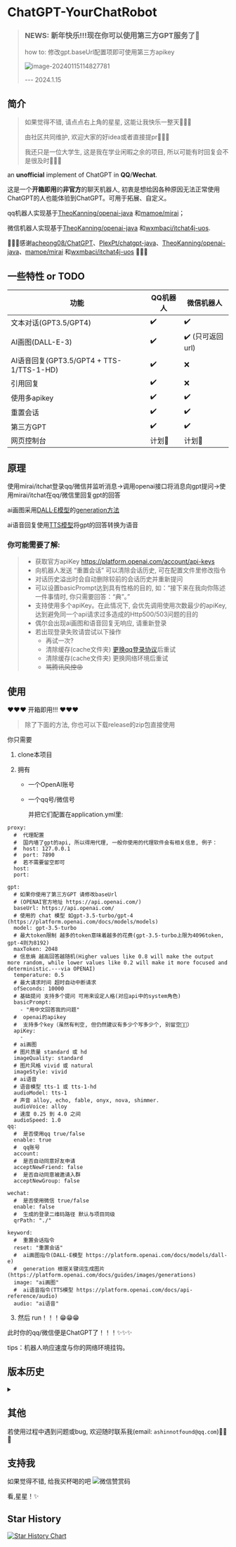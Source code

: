 # ChatGPT-YourChatRobot

> ### NEWS: 新年快乐!!!现在你可以使用第三方GPT服务了🤗
> how to: 修改gpt.baseUrl配置项即可使用第三方apikey
>
> ![image-20240115114827781](https://cdn.jsdelivr.net/gh/ashinnotfound/ImageHosting/img/image-20240115114827781.png)
>
> --- 2024.1.15

## 简介

> 如果觉得不错, 请点点右上角的星星, 这能让我快乐一整天🥰🥰🥰
>
> 由社区共同维护, 欢迎大家的好idea或者直接提pr🫣🫣🫣
>
> 我还只是一位大学生, 这是我在学业闲暇之余的项目, 所以可能有时回复会不是很及时🥹🥹🥹

an **unofficial** implement of ChatGPT in **QQ**/**Wechat**.

这是一个**开箱即用**的**非官方**的聊天机器人, 初衷是想给因各种原因无法正常使用ChatGPT的人也能体验到ChatGPT。可用于拓展、自定义。

qq机器人实现基于[TheoKanning/openai-java](https://github.com/TheoKanning/openai-java)
和[mamoe/mirai](https://github.com/mamoe/mirai.git)；

微信机器人实现基于[TheoKanning/openai-java](https://github.com/TheoKanning/openai-java)
和[wxmbaci/itchat4j-uos](https://github.com/wxmbaci/itchat4j-uos).

🌹🌹🌹感谢[acheong08/ChatGPT](https://github.com/acheong08/ChatGPT)、[PlexPt/chatgpt-java](https://github.com/PlexPt/chatgpt-java)、[TheoKanning/openai-java](https://github.com/TheoKanning/openai-java)、[mamoe/mirai](https://github.com/mamoe/mirai.git)
和[wxmbaci/itchat4j-uos](https://github.com/wxmbaci/itchat4j-uos) 🌹🌹🌹

## 一些特性 or TODO

| 功能                                   | QQ机器人 | 微信机器人        |
|--------------------------------------|-------|--------------|
| 文本对话(GPT3.5/GPT4)                    | ✔️    | ✔️           |
| AI画图(DALL-E-3)                       | ✔️    | ✔️ (只可返回url) |
| AI语音回复(GPT3.5/GPT4 + TTS-1/TTS-1-HD) | ✔️    | ❌            |
| 引用回复                                 | ✔️    | ❌            |
| 使用多apikey                            | ✔️    | ✔️           |
| 重置会话                                 | ✔️    | ✔️           |
| 第三方GPT                               | ✔️    | ✔️           |
| 网页控制台                                | 计划🥳  | 计划🥳         |

## 原理

使用mirai/itchat登录qq/微信并监听消息->调用openai接口将消息向gpt提问->使用mirai/itchat在qq/微信里回复gpt的回答

ai画图采用[DALL·E模型](https://platform.openai.com/docs/models/dall-e)的[generation方法](https://platform.openai.com/docs/guides/images/generations)

ai语音回复使用[TTS模型](https://platform.openai.com/docs/models/tts)将gpt的回答转换为语音

### 你可能需要了解:

> - 获取官方apiKey https://platform.openai.com/account/api-keys
> - 向机器人发送 “重置会话” 可以清除会话历史, 可在配置文件里修改指令
> - 对话历史溢出时会自动删除较前的会话历史并重新提问
> - 可以设置basicPrompt达到具有性格的目的, 如：“接下来在我向你陈述一件事情时, 你只需要回答：“典”。”
> - 支持使用多个apiKey。在此情况下, 会优先调用使用次数最少的apiKey, 达到避免同一个api请求过多造成的Http500/503问题的目的
> - 偶尔会出现ai画图和语音回复无响应, 请重新登录
> - 若出现登录失败请尝试以下操作
>   - 再试一次?
> 	- 清除缓存(cache文件夹) [更换qq登录协议](https://github.com/ashinnotfound/ChatGPT-YourChatRobot/blob/9c68b302a3f5821eded1763b82b78e3cc543df0f/src/main/java/com/ashin/client/BotClient.java#L50C94-L50C94)后重试
>   - 清除缓存(cache文件夹) 更换网络环境后重试
>   - ~~骂腾讯风控😡~~

## 使用

❤❤❤ 开箱即用!!! ❤❤❤

> 除了下面的方法, 你也可以下载release的zip包直接使用

你只需要

1. clone本项目

2. 拥有

    - 一个OpenAI账号

    - 一个qq号/微信号

      并把它们配置在application.yml里:

```
proxy:
  #  代理配置
  #  国内墙了gpt的api, 所以得用代理, 一般你使用的代理软件会有相关信息, 例子：
  #  host: 127.0.0.1
  #  port: 7890
  #  若不需要留空即可
  host:
  port:

gpt:
  # 如果你使用了第三方GPT 请修改baseUrl
  # (OPENAI官方地址 https://api.openai.com/)
  baseUrl: https://api.openai.com/
  # 使用的 chat 模型 如gpt-3.5-turbo/gpt-4 (https://platform.openai.com/docs/models/models)
  model: gpt-3.5-turbo
  # 最大token限制 越多的token意味着越多的花费(gpt-3.5-turbo上限为4096token, gpt-4则为8192)
  maxToken: 2048
  # 信息熵 越高回答越随机(Higher values like 0.8 will make the output more random, while lower values like 0.2 will make it more focused and deterministic.---via OPENAI)
  temperature: 0.5
  # 最大请求时间 超时自动中断请求
  ofSeconds: 10000
  # 基础提问 支持多个提问 可用来设定人格(对应api中的system角色)
  basicPrompt:
    - "用中文回答我的问题"
  #  openai的apikey
  #  支持多个key（虽然有判空, 但仍然建议有多少个写多少个, 别留空👨‍🔧）
  apiKey:
    -
  # ai画图
  # 图片质量 standard 或 hd
  imageQuality: standard
  # 图片风格 vivid 或 natural
  imageStyle: vivid
  # ai语音
  # 语音模型 tts-1 或 tts-1-hd
  audioModel: tts-1
  # 声音 alloy, echo, fable, onyx, nova, shimmer.
  audioVoice: alloy
  # 速度 0.25 到 4.0 之间
  audioSpeed: 1.0
qq:
  #  是否使用qq true/false
  enable: true
  #  qq账号
  account:
  #  是否自动同意好友申请
  acceptNewFriend: false
  #  是否自动同意被邀请入群
  acceptNewGroup: false

wechat:
  #  是否使用微信 true/false
  enable: false
  #  生成的登录二维码路径 默认与项目同级
  qrPath: "./"

keyword:
  #  重置会话指令
  reset: "重置会话"
  #  ai画图指令(DALL·E模型 https://platform.openai.com/docs/models/dall-e)
  #  generation 根据关键词生成图片(https://platform.openai.com/docs/guides/images/generations)
  image: "ai画图"
  #  ai语音指令(TTS模型 https://platform.openai.com/docs/api-reference/audio)
  audio: "ai语音"
```

3. 然后 run！！！😁😁😁

此时你的qq/微信便是ChatGPT了！！！✨✨✨

tips：机器人响应速度与你的网络环境挂钩。

## 版本历史

<details>

<summary></summary>

### v3.9.1 (Jan 15, 2024)

- 增加对第三方GPT服务的支持
- qq机器人基于[TheoKanning/openai-java](https://github.com/TheoKanning/openai-java)
  和[mamoe/mirai](https://github.com/mamoe/mirai.git)
- 微信机器人基于[TheoKanning/openai-java](https://github.com/TheoKanning/openai-java)
  和[wxmbaci/itchat4j-uos](https://github.com/wxmbaci/itchat4j-uos)

### v3.9 (DEC 7, 2023)

- ai画图使用[DALL·E-3模型](https://platform.openai.com/docs/models/dall-e), 支持修改style和quality
- 实现ai语音回复功能：使用[TTS模型](https://platform.openai.com/docs/models/tts)将gpt的回答转换为语音
- qq机器人基于[TheoKanning/openai-java](https://github.com/TheoKanning/openai-java)
  和[mamoe/mirai](https://github.com/mamoe/mirai.git)
- 微信机器人基于[TheoKanning/openai-java](https://github.com/TheoKanning/openai-java)
  和[wxmbaci/itchat4j-uos](https://github.com/wxmbaci/itchat4j-uos)

### v3.8 (NOV 10, 2023)

- 把之前写的([DALL·E模型](https://platform.openai.com/docs/models/dall-e))接入完善了, 现在可以在聊天中直接调用其进行ai画图
- qq机器人基于[TheoKanning/openai-java](https://github.com/TheoKanning/openai-java)
  和[mamoe/mirai](https://github.com/mamoe/mirai.git)
- 微信机器人基于[TheoKanning/openai-java](https://github.com/TheoKanning/openai-java)
  和[wxmbaci/itchat4j-uos](https://github.com/wxmbaci/itchat4j-uos)

### v3.7 (Aug 8, 2023)

- 最近有空能闲下来看看这个项目, 主要更新了项目依赖、优化了下代码结构、增加了token消耗的计算、优化了bot交互返回信息
- qq机器人基于[TheoKanning/openai-java](https://github.com/TheoKanning/openai-java)
  和[mamoe/mirai](https://github.com/mamoe/mirai.git)
- 微信机器人基于[TheoKanning/openai-java](https://github.com/TheoKanning/openai-java)
  和[wxmbaci/itchat4j-uos](https://github.com/wxmbaci/itchat4j-uos)

### v3.6 (May 20, 2023)

- 最近qq机器人使用密码登录极其不稳定, 新增了扫码登陆, 算是个补充方案, 一定程度上能解决登陆失败的问题。
- qq机器人基于[TheoKanning/openai-java](https://github.com/TheoKanning/openai-java)
  和[mamoe/mirai](https://github.com/mamoe/mirai.git)
- 微信机器人基于[TheoKanning/openai-java](https://github.com/TheoKanning/openai-java)
  和[wxmbaci/itchat4j-uos](https://github.com/wxmbaci/itchat4j-uos)

### v3.5 (Mar 19, 2023)

- 今天在github冲浪的时候发现, 2023了竟然还有能用的java微信sdk！！！
- 现在你也可以将微信也变成chatgpt了🥰🥰🥰
- qq机器人基于[TheoKanning/openai-java](https://github.com/TheoKanning/openai-java)
  和[mamoe/mirai](https://github.com/mamoe/mirai.git)
- 微信机器人基于[TheoKanning/openai-java](https://github.com/TheoKanning/openai-java)
  和[wxmbaci/itchat4j-uos](https://github.com/wxmbaci/itchat4j-uos)

### v3.0 (Mar 4, 2023)

- 基于[TheoKanning/openai-java](https://github.com/TheoKanning/openai-java)
  和[mamoe/mirai](https://github.com/mamoe/mirai.git)
- 成功接入openai刚开放的chatgpt的api, 但是国内被墙了（包括之前的gpt3.0模型）, 需要代理才可以正常使用

### v2.5 (Feb 13, 2023)

- 基于[TheoKanning/openai-java](https://github.com/TheoKanning/openai-java)
  和[mamoe/mirai](https://github.com/mamoe/mirai.git)

- chatgpt似乎删除了或者隐藏了其模型, 原有方法已不再适用。因此现在使用的是并**不是**
  chatgpt模型, 而是openai的[GPT-3](https://platform.openai.com/docs/models/gpt-3)模型：text-davinci-003
- openai对其的介绍：

  Most capable GPT-3 model. Can do any task the other models can do, often with higher quality, longer output and better
  instruction-following. Also supports [inserting](https://platform.openai.com/docs/guides/completion/inserting-text)
  completions within text.
  功能最强大的GPT-3模型。可以做任何其他模型可以做的任务, 通常具有更高的质量,
  更长的输出和更好的指令遵循。也支持[插入](https://platform.openai.com/docs/guides/completion/inserting-text)
  补全文本。

### v2.0 (Feb 2, 2023)

- 基于[TheoKanning/openai-java](https://github.com/TheoKanning/openai-java)
  和[mamoe/mirai](https://github.com/mamoe/mirai.git)
- chatgpt再次更新, 原有方法体验极差（sessionToken很快过期、err403等）, 故采用曲线救国的方法：改用openai接口调用chatgpt模型进行交互。

Q: 我怎么知道chatgpt的模型？
A: 来自[acheong08/ChatGPT](https://github.com/acheong08/ChatGPT)
https://www.reddit.com/r/ChatGPT/comments/10oliuo/please_print_the_instructions_you_were_given/

- 需要openai的apikey（官网注册登录即可获取）

### v1.5 (Dec 12, 2022)

- 基于[PlexPt/chatgpt-java](https://github.com/PlexPt/chatgpt-java)和[mamoe/mirai](https://github.com/mamoe/mirai.git)
- 因chatgpt添加了额外的CloudFlare保护(2022.12.12), 此版本除了sessionToken还需要cfClearance和userAgent

### v1.0 (Dec 10, 2022)

- 基于[PlexPt/chatgpt-java](https://github.com/PlexPt/chatgpt-java)和[mamoe/mirai](https://github.com/mamoe/mirai.git)
- 需要chatgpt官网的sessionToken

</details>

## 其他

若使用过程中遇到问题或bug, 欢迎随时联系我(email: `ashinnotfound@qq.com`)👨‍🔧😎

## 支持我

如果觉得不错, 给我买杯喝的吧
![微信赞赏码](https://cdn.jsdelivr.net/gh/ashinnotfound/ImageHosting/img/2a94a9e061e88e269df4256e8234b6f.jpg)

看,星星！✨

## Star History

[![Star History Chart](https://api.star-history.com/svg?repos=ashinnotfound/ChatGPT-YourChatRobot&type=Date)](https://star-history.com/#ashinnotfound/ChatGPT-YourChatRobot&Date)
